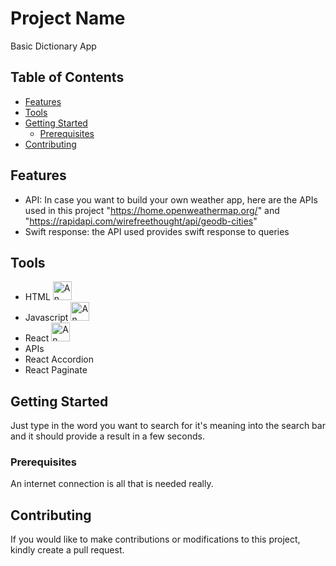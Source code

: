 # Project Name

Basic Dictionary App

## Table of Contents

- [Features](#features)
- [Tools](#tools)
- [Getting Started](#getting-started)
  - [Prerequisites](#prerequisites)
- [Contributing](#contributing)

## Features

- API: In case you want to build your own weather app, here are the APIs used in this project "https://home.openweathermap.org/" and "https://rapidapi.com/wirefreethought/api/geodb-cities"
- Swift response: the API used provides swift response to queries

## Tools

- HTML <img src="https://w7.pngwing.com/pngs/201/90/png-transparent-logo-html-html5.png" alt="An image of HTML logo" width="30" height="30">
- Javascript <img src="https://www.freepnglogos.com/uploads/javascript-png/png-javascript-badge-picture-8.png" alt="An image of HTML logo" width="30" height="30">
- React <img src="https://encrypted-tbn0.gstatic.com/images?q=tbn:ANd9GcTD3h1yhtorfMUUYDa_O7XKVBE9L9s1hSXqDW-8BueCufC0xMwGAZggRsaAZCu6te4cBSk&usqp=CAU" alt="An image of HTML logo" width="30" height="30">
- APIs
- React Accordion
- React Paginate

## Getting Started

Just type in the word you want to search for it's meaning into the search bar and it should provide a result in a few seconds.

### Prerequisites

An internet connection is all that is needed really.

## Contributing

If you would like to make contributions or modifications to this project, kindly create a pull request.